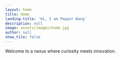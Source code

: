 ```yaml
---
layout: home
title: Home
landing-title: 'Hi, I am Pepper Wang'
description: null
image: assets/images/home.jpg
author: null
show_tile: false
---
```


Welcome to a nexus where curiosity meets innovation.


